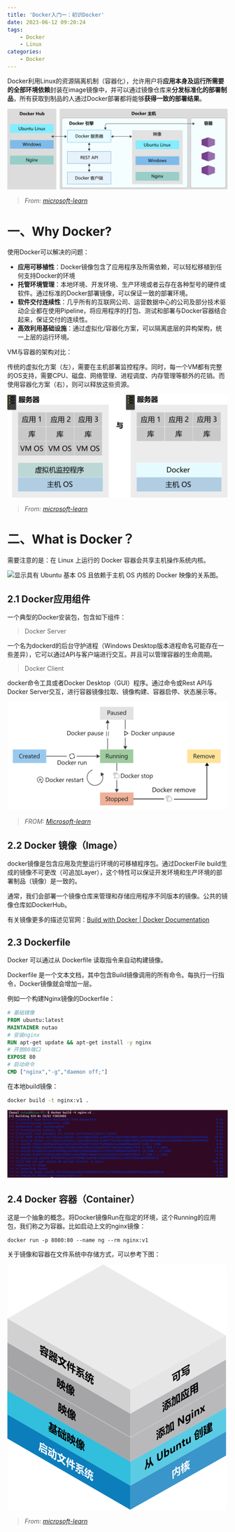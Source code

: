 ```yaml
---
title: 'Docker入门一：初识Docker'
date: 2023-06-12 09:20:24
tags:
    - Docker
    - Linux
categories:
    - Docker
---
```


Docker利用Linux的资源隔离机制（容器化），允许用户将**应用本身及运行所需要的全部环境依赖**封装在image镜像中，并可以通过镜像仓库来**分发标准化的部署制品**，所有获取到制品的人通过Docker部署都将能够**获得一致的部署结果**。

![docker-architecture](./Docker入门一/docker-architecture.svg)

> *From: [microsoft-learn](https://learn.microsoft.com/zh-cn/training/modules/intro-to-docker-containers/media/2-docker-architecture.svg)*

<!-- more -->



# 一、Why Docker?

使用Docker可以解决的问题：

- **应用可移植性**：Docker镜像包含了应用程序及所需依赖，可以轻松移植到任何支持Docker的环境
- **托管环境管理**：本地环境、开发环境、生产环境或者云存在各种型号的硬件或软件。通过标准的Docker部署镜像，可以保证一致的部署环境。
- **软件交付连续性**：几乎所有的互联网公司、运营数据中心的公司及部分技术驱动企业都在使用Pipeline，将应用程序的打包、测试和部署与Docker容器结合起来，保证交付的连续性。
- **高效利用基础设施**：通过虚拟化/容器化方案，可以隔离底层的异构架构，统一上层的运行环境。



VM与容器的架构对比：

传统的虚拟化方案（左），需要在主机部署监控程序。同时，每一个VM都有完整的OS支持，需要CPU、磁盘、网络管理、进程调度、内存管理等额外的花销。而使用容器化方案（右），则可以释放这些资源。

![Docker VS VM](./Docker入门一/docker.svg)

> *From: [microsoft-learn](https://learn.microsoft.com/zh-cn/training/modules/intro-to-docker-containers/media/5-multiple-app-isolation.svg)*

# 二、What is Docker？

需要注意的是：在 Linux 上运行的 Docker 容器会共享主机操作系统内核。

![显示具有 Ubuntu 基本 OS 且依赖于主机 OS 内核的 Docker 映像的关系图。](https://learn.microsoft.com/zh-cn/training/modules/intro-to-docker-containers/media/3-container-ubuntu-host-os.svg)

## 2.1 Docker应用组件

一个典型的Docker安装包，包含如下组件：

> Docker Server

一个名为dockerd的后台守护进程（Windows Desktop版本进程命名可能存在一些差异），它可以通过API与客户端进行交互。并且可以管理容器的生命周期。

> Docker Client

docker命令工具或者Docker Desktop（GUI）程序。通过命令或Rest API与Docker Server交互，进行容器镜像拉取、镜像构建、容器启停、状态展示等。

![](./Docker入门一/docker-container-lifecycle-2.png)

> *FROM: [Microsoft-learn](https://learn.microsoft.com/zh-cn/training/modules/intro-to-docker-containers/media/4-docker-container-lifecycle-2.png)*

## 2.2 Docker 镜像（Image）

docker镜像是包含应用及完整运行环境的可移植程序包。通过DockerFile build生成的镜像不可更改（可追加Layer），这个特性可以保证开发环境和生产环境的部署制品（镜像）是一致的。

通常，我们会部署一个镜像仓库来管理和存储应用程序不同版本的镜像。公共的镜像仓库如DockerHub。

有关镜像更多的描述见官网：[Build with Docker | Docker Documentation](https://docs.docker.com/build/guide/)

## 2.3 Dockerfile

Docker 可以通过从 Dockerfile 读取指令来自动构建镜像。

Dockerfile 是一个文本文档，其中包含Build镜像调用的所有命令。每执行一行指令，Docker镜像就会增加一层。



例如一个构建Nginx镜像的Dockerfile：

```dockerfile
# 基础镜像
FROM ubuntu:latest
MAINTAINER nutao
# 安装nginx
RUN apt-get update && apt-get install -y nginx
# 开放80端口
EXPOSE 80
# 启动命令
CMD ["nginx","-g","daemon off;"]
```

在本地build镜像：

```bash
docker build -t nginx:v1 .
```

![](./Docker入门一/build.PNG)

## 2.4 Docker 容器（Container）

这是一个抽象的概念。将Docker镜像Run在指定的环境，这个Running的应用包，我们称之为容器。比如启动上文的nginx镜像：

```shell
docker run -p 8080:80 --name ng --rm nginx:v1
```

关于镜像和容器在文件系统中存储方式，可以参考下图：

![unionfs](./Docker入门一/unionfs-diagram.svg)

> *From: [microsoft-learn](https://learn.microsoft.com/zh-cn/training/modules/intro-to-docker-containers/media/3-unionfs-diagram.svg)*

